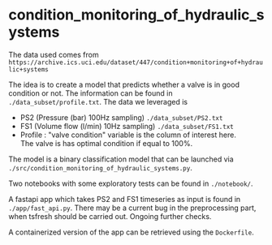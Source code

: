 # condition_monitoring_of_hydraulic_systems

The data used comes from `https://archive.ics.uci.edu/dataset/447/condition+monitoring+of+hydraulic+systems`

The idea is to create a model that predicts whether a valve is in good condition or not. The information can be found in `./data_subset/profile.txt`. The data we leveraged is 
* PS2 (Pressure (bar) 100Hz sampling) `./data_subset/PS2.txt`
* FS1 (Volume flow (l/min) 10Hz sampling) `./data_subset/FS1.txt`
* Profile : "valve condition" variable is the column of interest here.  
The valve is has optimal condition if equal to 100%.

The model is a binary classification model that can be launched via `./src/condition_monitoring_of_hydraulic_systems.py`. 

Two notebooks with some exploratory tests can be found in `./notebook/`.

A fastapi app which takes PS2 and FS1 timeseries as input is found in `./app/fast_api.py`. There may be a current bug in the preprocessing part, when tsfresh should be carried out. Ongoing further checks. 

A containerized version of the app can be retrieved using the `Dockerfile`. 